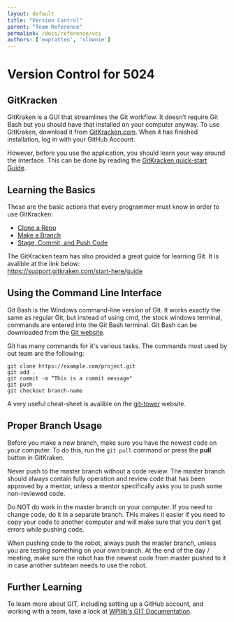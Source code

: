 ```yaml
---
layout: default
title: "Version Control"
parent: "Team Reference"
permalink: /docs/reference/vcs
authors: ['ewpratten', 'slownie']
---
```


# Version Control for 5024

## GitKracken
GitKraken is a GUI that streamlines the Git workflow. It doesn’t require Git Bash but you should have that installed on your computer anyway. To use GitKraken, download it from [GitKracken.com](https://www.gitkraken.com/). When it has finished installation, log in with your GitHub Account.

However, before you use the application, you should learn your way around the interface. This can be done by reading the [GitKracken quick-start Guide](https://support.gitkraken.com/start-here/guide). 

## Learning the Basics
These are the basic actions that every programmer must know in order to use GitKracken:

 - [Clone a Repo](https://support.gitkraken.com/working-with-repositories/open-clone-init#cloning-an-existing-project)
 - [Make a Branch](https://support.gitkraken.com/working-with-repositories/branching-and-merging#branches)
 - [Stage, Commit, and Push Code](https://support.gitkraken.com/working-with-repositories/pushing-and-pulling)
  
The GitKracken team has also provided a great guide for learning Git. It is avalible at the link below: <br>
https://support.gitkraken.com/start-here/guide


## Using the Command Line Interface
Git Bash is the Windows command-line version of Git. It works exactly the same as regular Git, but instead of using cmd, the stock windows terminal, commands are entered into the Git Bash terminal. Git Bash can be downloaded from the [Git website](https://git-scm.com/download/win).

Git has many commands for it's various tasks. The commands most used by out team are the following:
```
git clone https://example.com/project.git
git add .
git commit -m “This is a commit message"
git push
git checkout branch-name
```

A very useful cheat-sheet is avalible on the [git-tower](https://www.git-tower.com/blog/content/posts/54-git-cheat-sheet/git-cheat-sheet-large01.png) website.

## Proper Branch Usage
Before you make a new branch, make sure you have the newest code on your computer. To do this, run the `git pull` command or press the **pull** button in GitKraken.

Never push to the master branch without a code review. The master branch should always contain fully operation and review code that has been approved by a mentor, unless a mentor specifically asks you to push some non-reviewed code.

Do NOT do work in the master branch on your computer. If you need to change code, do it in a separate branch. THis makes it easier if you need to copy your code to another computer and will make sure that you don't get errors while pushing code.

When pushing code to the robot, always push the master branch, unless you are testing something on your own branch. At the end of the day / meeting, make sure the robot has the newest code from master pushed to it in case another subteam needs to use the robot.

## Further Learning
To learn more about GIT, including setting up a GitHub account, and working with a team, take a look at [WPIlib's GIT Documentation](https://frc-docs.readthedocs.io/en/latest/docs/software/basic-programming/git-getting-started.html).
